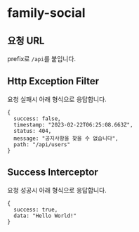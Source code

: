 # family-social

## 요청 URL

prefix로 `/api`를 붙입니다.

## Http Exception Filter

요청 실패시 아래 형식으로 응답합니다.

```
{
  success: false,
  timestamp: "2023-02-22T06:25:08.663Z",
  status: 404,
  message: "공지사항을 찾을 수 없습니다",
  path: "/api/users"
}
```

## Success Interceptor

요청 성공시 아래 형식으로 응답합니다.

```
{
  success: true,
  data: "Hello World!"
}
```
